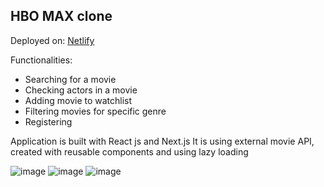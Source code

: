## HBO MAX clone

Deployed on: <a href="https://festive-ritchie-52d70c.netlify.app/" target="_blank">Netlify</a>

Functionalities:
- Searching for a movie
- Checking actors in a movie
- Adding movie to watchlist
- Filtering movies for specific genre
- Registering

Application is built with React js and Next.js
It is using external movie API, created with reusable components and using lazy loading

![image](https://user-images.githubusercontent.com/73281734/197754454-dd3c76bb-e29f-475d-a68a-86ca215656d3.png)
![image](https://github.com/piotrc33/hbo-clone/assets/73281734/19e270b3-ba8f-4c32-9972-af2c41deaa93)
![image](https://github.com/piotrc33/hbo-clone/assets/73281734/bd76b369-b8f1-4869-bf16-624ca06d9b7e)


